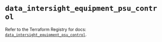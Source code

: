 # `data_intersight_equipment_psu_control`

Refer to the Terraform Registry for docs: [`data_intersight_equipment_psu_control`](https://registry.terraform.io/providers/ciscodevnet/intersight/1.0.71/docs/data-sources/equipment_psu_control).
